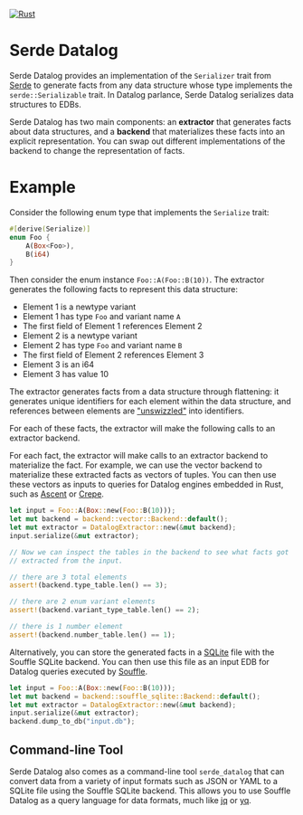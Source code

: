 [![Rust](https://github.com/rolph-recto/serde_datalog/actions/workflows/rust.yml/badge.svg)](https://github.com/rolph-recto/serde_datalog/actions/workflows/rust.yml)

# Serde Datalog

Serde Datalog provides an implementation of the `Serializer` trait from
[Serde](https://serde.rs/) to generate facts from any data structure whose type
implements the `serde::Serializable` trait. In Datalog parlance, Serde Datalog
serializes data structures to EDBs.

Serde Datalog has two main components: an **extractor** that generates facts
about data structures, and a **backend** that materializes these facts into
an explicit representation. You can swap out different implementations of the
backend to change the representation of facts.

# Example

Consider the following enum type that implements the `Serialize` trait:

```rust
#[derive(Serialize)]
enum Foo {
    A(Box<Foo>),
    B(i64)
}
```

Then consider the enum instance `Foo::A(Foo::B(10))`. The extractor
generates the following facts to represent this data structure:

- Element 1 is a newtype variant
- Element 1 has type `Foo` and variant name `A`
- The first field of Element 1 references Element 2
- Element 2 is a newtype variant
- Element 2 has type `Foo` and variant name `B`
- The first field of Element 2 references Element 3
- Element 3 is an i64
- Element 3 has value 10

The extractor generates facts from a data structure through flattening:
it generates unique identifiers for each element within the data structure,
and references between elements are
["unswizzled"](https://en.wikipedia.org/wiki/Pointer_swizzling)
into identifiers.

For each of these facts, the extractor will make the following calls to an
extractor backend.

For each fact, the extractor will make calls to an extractor backend 
to materialize the fact. For example, we can use the vector backend to
materialize these extracted facts as vectors of tuples.
You can then use these vectors as inputs to queries for Datalog engines embedded
in Rust, such as [Ascent](https://crates.io/crates/ascent) or
[Crepe](https://docs.rs/crepe/latest/crepe/).

```rust
let input = Foo::A(Box::new(Foo::B(10)));
let mut backend = backend::vector::Backend::default();
let mut extractor = DatalogExtractor::new(&mut backend);
input.serialize(&mut extractor);

// Now we can inspect the tables in the backend to see what facts got
// extracted from the input.

// there are 3 total elements
assert!(backend.type_table.len() == 3);

// there are 2 enum variant elements
assert!(backend.variant_type_table.len() == 2);

// there is 1 number element
assert!(backend.number_table.len() == 1);
```

Alternatively, you can store the generated facts in a [SQLite](https://sqlite)
file with the Souffle SQLite backend. You can then use this file as an input
EDB for Datalog queries executed by [Souffle](https://souffle-lang.github.io).

```rust
let input = Foo::A(Box::new(Foo::B(10)));
let mut backend = backend::souffle_sqlite::Backend::default();
let mut extractor = DatalogExtractor::new(&mut backend);
input.serialize(&mut extractor);
backend.dump_to_db("input.db");
```

## Command-line Tool

Serde Datalog also comes as a command-line tool `serde_datalog` that can convert
data from a variety of input formats such as JSON or YAML to a SQLite file
using the Souffle SQLite backend. This allows you to use Souffle Datalog as a
query language for data formats, much like [jq](https://jqlang.github.io/jq/)
or [yq](https://mikefarah.gitbook.io/yq).
